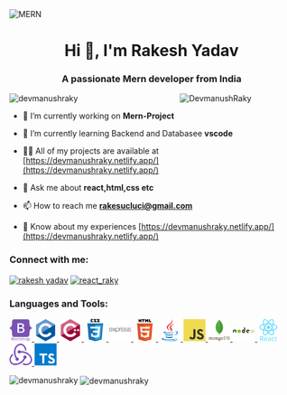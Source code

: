 <img src="https://wallpapercave.com/wp/wp8903890.jpg" height="20%" width="100%" alt="MERN" />
 

<h1 align="center">Hi 👋, I'm Rakesh Yadav</h1>
<h3 align="center">A passionate Mern developer from India</h3>

<img align="right" src="https://www.navicosoft.com/wp-content/uploads/2020/11/Web-design-scaled.jpg" height="40%" width="40%" alt="DevmanushRaky" />
 
<p align="left"> <img src="https://komarev.com/ghpvc/?username=devmanushraky&label=Profile%20views&color=0e75b6&style=flat" alt="devmanushraky" /> </p>

- 🔭 I’m currently working on **Mern-Project**

- 🌱 I’m currently learning Backend and Databasee **vscode**

- 👨‍💻 All of my projects are available at [https://devmanushraky.netlify.app/](https://devmanushraky.netlify.app/)

- 💬 Ask me about **react,html,css etc**

- 📫 How to reach me **rakesucluci@gmail.com**

- 📄 Know about my experiences [https://devmanushraky.netlify.app/](https://devmanushraky.netlify.app/)


<h3 align="left">Connect with me:</h3>
<p align="left">
<a href="https://www.linkedin.com/in/rakesh-yadav-55565320b/" target="blank"><img align="center" src="https://raw.githubusercontent.com/rahuldkjain/github-profile-readme-generator/master/src/images/icons/Social/linked-in-alt.svg" alt="rakesh yadav" height="30" width="40" /></a>
<a href="https://instagram.com/react_raky" target="blank"><img align="center" src="https://raw.githubusercontent.com/rahuldkjain/github-profile-readme-generator/master/src/images/icons/Social/instagram.svg" alt="react_raky" height="30" width="40" /></a>
</p>

<h3 align="left">Languages and Tools:</h3>
<p align="left"> <a href="https://getbootstrap.com" target="_blank" rel="noreferrer"> <img src="https://raw.githubusercontent.com/devicons/devicon/master/icons/bootstrap/bootstrap-plain-wordmark.svg" alt="bootstrap" width="40" height="40"/> </a> <a href="https://www.cprogramming.com/" target="_blank" rel="noreferrer"> <img src="https://raw.githubusercontent.com/devicons/devicon/master/icons/c/c-original.svg" alt="c" width="40" height="40"/> </a> <a href="https://www.w3schools.com/cpp/" target="_blank" rel="noreferrer"> <img src="https://raw.githubusercontent.com/devicons/devicon/master/icons/cplusplus/cplusplus-original.svg" alt="cplusplus" width="40" height="40"/> </a> <a href="https://www.w3schools.com/css/" target="_blank" rel="noreferrer"> <img src="https://raw.githubusercontent.com/devicons/devicon/master/icons/css3/css3-original-wordmark.svg" alt="css3" width="40" height="40"/> </a> <a href="https://expressjs.com" target="_blank" rel="noreferrer"> <img src="https://raw.githubusercontent.com/devicons/devicon/master/icons/express/express-original-wordmark.svg" alt="express" width="40" height="40"/> </a> <a href="https://www.w3.org/html/" target="_blank" rel="noreferrer"> <img src="https://raw.githubusercontent.com/devicons/devicon/master/icons/html5/html5-original-wordmark.svg" alt="html5" width="40" height="40"/> </a> <a href="https://www.java.com" target="_blank" rel="noreferrer"> <img src="https://raw.githubusercontent.com/devicons/devicon/master/icons/java/java-original.svg" alt="java" width="40" height="40"/> </a> <a href="https://developer.mozilla.org/en-US/docs/Web/JavaScript" target="_blank" rel="noreferrer"> <img src="https://raw.githubusercontent.com/devicons/devicon/master/icons/javascript/javascript-original.svg" alt="javascript" width="40" height="40"/> </a> <a href="https://www.mongodb.com/" target="_blank" rel="noreferrer"> <img src="https://raw.githubusercontent.com/devicons/devicon/master/icons/mongodb/mongodb-original-wordmark.svg" alt="mongodb" width="40" height="40"/> </a> <a href="https://nodejs.org" target="_blank" rel="noreferrer"> <img src="https://raw.githubusercontent.com/devicons/devicon/master/icons/nodejs/nodejs-original-wordmark.svg" alt="nodejs" width="40" height="40"/> </a> <a href="https://reactjs.org/" target="_blank" rel="noreferrer"> <img src="https://raw.githubusercontent.com/devicons/devicon/master/icons/react/react-original-wordmark.svg" alt="react" width="40" height="40"/> </a> <a href="https://redux.js.org" target="_blank" rel="noreferrer"> <img src="https://raw.githubusercontent.com/devicons/devicon/master/icons/redux/redux-original.svg" alt="redux" width="40" height="40"/> </a> <a href="https://www.typescriptlang.org/" target="_blank" rel="noreferrer"> <img src="https://raw.githubusercontent.com/devicons/devicon/master/icons/typescript/typescript-original.svg" alt="typescript" width="40" height="40"/> </a> </p>

<p><img align="left" src="https://github-readme-stats.vercel.app/api/top-langs?username=devmanushraky&show_icons=true&locale=en&layout=compact" alt="devmanushraky" /></p>

<p>&nbsp;<img align="center" src="https://github-readme-stats.vercel.app/api?username=devmanushraky&show_icons=true&locale=en" alt="devmanushraky" /></p>
